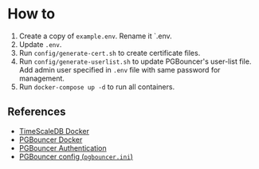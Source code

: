 # How to

1. Create a copy of `example.env`. Rename it `.env.
2. Update `.env`.
3. Run `config/generate-cert.sh` to create certificate files.
4. Run `config/generate-userlist.sh` to update PGBouncer's user-list file. Add admin user specified in `.env` file with same password for management.
5. Run `docker-compose up -d` to run all containers.


## References
- [TimeScaleDB Docker](https://docs.timescale.com/self-hosted/latest/install/installation-docker)
- [PGBouncer Docker](https://github.com/edoburu/docker-pgbouncer)
- [PGBouncer Authentication](https://www.cybertec-postgresql.com/en/pgbouncer-authentication-made-easy/)
- [PGBouncer config (`pgbouncer.ini`)](https://www.pgbouncer.org/config.html)